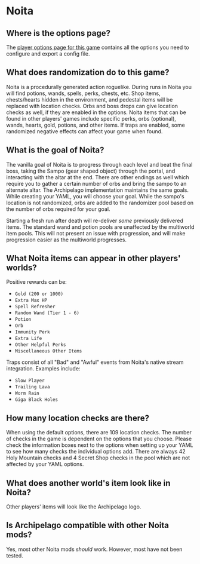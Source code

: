 # Noita

## Where is the options page?

The [player options page for this game](../player-options) contains all the options you need to configure and export a
config file.

## What does randomization do to this game?

Noita is a procedurally generated action roguelike. During runs in Noita you will find potions, wands, spells, perks,
chests, etc. Shop items, chests/hearts hidden in the environment, and pedestal items will be replaced with location
checks. Orbs and boss drops can give location checks as well, if they are enabled in the options.
Noita items that can be found in other players' games include specific perks, orbs (optional), wands, hearts, gold,
potions, and other items. If traps are enabled, some randomized negative effects can affect your game when found.

## What is the goal of Noita?

The vanilla goal of Noita is to progress through each level and beat the final boss, taking the Sampo
(gear shaped object) through the portal, and interacting with the altar at the end. There are other endings as well
which require you to gather a certain number of orbs and bring the sampo to an alternate altar.
The Archipelago implementation maintains the same goals. While creating your YAML, you will choose your goal.
While the sampo's location is not randomized, orbs are added to the randomizer pool based on the number of orbs
required for your goal.

Starting a fresh run after death will re-deliver *some* previously delivered items. The standard wand and potion pools
are unaffected by the multiworld item pools. This will not present an issue with progression, and will make
progression easier as the multiworld progresses.

## What Noita items can appear in other players' worlds?

Positive rewards can be:

* `Gold (200 or 1000)`
* `Extra Max HP`
* `Spell Refresher`
* `Random Wand (Tier 1 - 6)`
* `Potion`
* `Orb`
* `Immunity Perk`
* `Extra Life`
* `Other Helpful Perks`
* `Miscellaneous Other Items`

Traps consist of all "Bad" and "Awful" events from Noita's native stream integration. Examples include:

* `Slow Player`
* `Trailing Lava`
* `Worm Rain`
* `Giga Black Holes`

## How many location checks are there?

When using the default options, there are 109 location checks. The number of checks in the game is dependent on the options that you choose.
Please check the information boxes next to the options when setting up your YAML to see how many checks the individual options add.
There are always 42 Holy Mountain checks and 4 Secret Shop checks in the pool which are not affected by your YAML options.

## What does another world's item look like in Noita?

Other players' items will look like the Archipelago logo.

## Is Archipelago compatible with other Noita mods?

Yes, most other Noita mods *should* work. However, most have not been tested.
